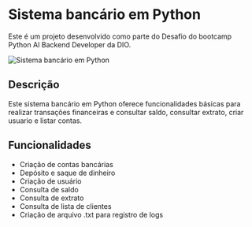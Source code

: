 # Sistema bancário em Python



Este é um projeto desenvolvido como parte do Desafio do bootcamp Python AI Backend Developer da DIO.

![Sistema bancário em Python](https://info4fun.com.br/wp-content/uploads/2024/04/CodingTheFutureVivoPythonAI-360x270.webp)

## Descrição

Este sistema bancário em Python oferece funcionalidades básicas para realizar transações financeiras e consultar saldo, consultar extrato, criar usuario e listar contas.

## Funcionalidades

- Criação de contas bancárias
- Depósito e saque de dinheiro
- Criação de usuário
- Consulta de saldo
- Consulta de extrato
- Consulta de lista de clientes
- Criação de arquivo .txt para registro de logs


